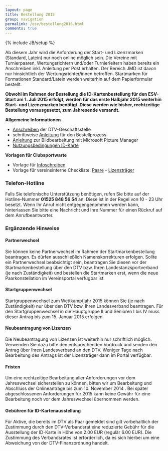 ```yaml
---
layout: page
title: Bestellung 2015
group: navigation
permalink: /esv/bestellung2015.html
comments: true
---
```

{% include JB/setup %}

Ab diesem Jahr wird die Anforderung der Start- und Lizenzmarken (Standard, Latein)  nur noch online möglich sein. Die Vereine mit Turnierpaaren, Wertungsrichtern und/oder Turnierleitern haben bereits ein Anschreiben inkl. Anleitung per Post erhalten. Der Bereich JMD ist davon nur hinsichtlich der Wertungsrichter/innen betroffen. Startmarken für Formationen Standard/Latein werden weiterhin auf dem Papierformular bestellt.

**Obwohl im Rahmen der Bestellung die ID-Kartenbestellung für den ESV-Start am 1. Juli 2015 erfolgt, werden für das erste Halbjahr 2015 weiterhin Start- und Lizenzmarken benötigt. Diese werden wie bisher, rechtzeitige Bestellung vorausgesetzt, zum Jahresende versandt.**

**Allgemeine Informationen**

* [Anschreiben](../assets/JL_Anschreiben.pdf) der DTV-Geschäftsstelle
* schrittweise [Anleitung](../assets/JL_Anleitung.pdf) für den Bestellprozess
* [Anleitung](../assets/Anleitung_Bildbearbeitung_PictureManager.pdf) zur Bildbearbeitung mit Microsoft Picture Manager
* [Nutzungsbedingungen ID-Karte](../assets/Nutzungsbedingungen_20140922.pdf)

**Vorlagen für Clubsportwarte**

* Vorlage für [Infoschreiben](../assets/Vorlage_Infoschreiben.doc)
* Vorlage für vereinsinterne Checkliste: [Paare](../assets/Checkliste_Paare.doc) - [Lizenzträger](../assets/Checkliste_Lizenztraeger.doc)

### Telefon-Hotline ###

Falls Sie telefonische Unterstützung benötigen, rufen Sie bitte auf der Hotline-Nummer **01525 848 56 54** an. Diese ist in der Regel von 10 - 23 Uhr besetzt. Wenn Ihr Anruf nicht entgegengenommen werden kann, hinterlassen Sie bitte eine Nachricht und Ihre Nummer für einen Rückruf auf dem Anrufbeantworter.

### Ergänzende Hinweise ###

#### Partnerwechsel ####

Sie können keine Partnerwechsel im Rahmen der Startmarkenbestellung beantragen. Es dürfen ausschließlich Namenskorrekturen erfolgen. Sollte ein Partnerwechsel beabsichtigt sein, beantragen Sie diesen vor der Startmarkenbestellung über den DTV bzw. Ihren Landestanzsportverband (je nach Zuständigkeit) und bestellen die Startmarken erst, wenn die neue Paarkonstellation im Vereinsportal verfügbar ist.

#### Startgruppenwechsel ####

Startgruppenwechsel zum Wettkampfjahr 2015 können Sie (je nach Zuständigkeit) nur über den DTV bzw. Ihren Landesverband beantragen. Für den Startgruppenwechsel in die Hauptgruppe II und Senioren I bis IV muss dieser Antrag bis zum 15. Januar 2015 erfolgen.

#### Neubeantragung von Lizenzen ####

Die Neubeantragung von Lizenzen ist weiterhin nur schriftlich möglich. Verwenden Sie dazu bitte den entsprechenden Vordruck und senden den Antrag über Ihren Landesverband an den DTV. Weniger Tage nach Bearbeitung des Antrags ist der Lizenzträger dann im Portal verfügbar.

#### Fristen ####

Um eine rechtzeitige Bearbeitung aller Anforderungen vor dem Jahreswechsel sicherstellen zu können, bitten wir um Bearbeitung und Abschluss der Onlineanträge bis zum 10. November 2014 . Bei später abgeschlossenen Anforderungen für 2015 kann keine Gewähr für eine Bearbeitung noch vor dem Jahreswechsel übernommen werden.

#### Gebühren für ID-Kartenausstellung ####

Für Aktive, die bereits im DTV als Paar gemeldet sind gilt vorbehaltlich der Zustimmung durch den DTV-Verbandsrat eine reduzierte Gebühr für die Ausstellung der ID-Karte in Höhe von 2.00 EUR (regulär 6.00 EUR). Die Zustimmung des Verbandsrates ist erforderlich, da es sich hierbei um eine Abweichung von der DTV-Finanzordnung handelt.
